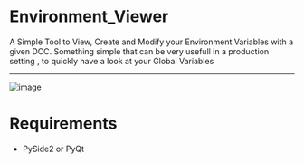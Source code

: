 # Environment_Viewer
A Simple Tool to View, Create and Modify your Environment Variables with a given DCC.
Something simple that can be very usefull in a production setting , to quickly have a look at your Global Variables

---
![image](https://github.com/user-attachments/assets/cb6ceea0-7b0b-4993-9bbf-8e01784434c6)

# Requirements
- PySide2 or PyQt
